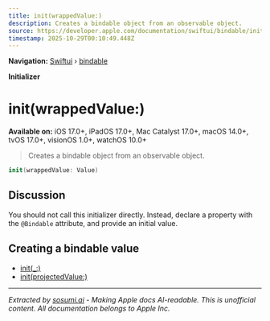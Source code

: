 ```yaml
---
title: init(wrappedValue:)
description: Creates a bindable object from an observable object.
source: https://developer.apple.com/documentation/swiftui/bindable/init(wrappedvalue:)
timestamp: 2025-10-29T00:10:49.448Z
---
```


**Navigation:** [Swiftui](/documentation/swiftui) › [bindable](/documentation/swiftui/bindable)

**Initializer**

# init(wrappedValue:)

**Available on:** iOS 17.0+, iPadOS 17.0+, Mac Catalyst 17.0+, macOS 14.0+, tvOS 17.0+, visionOS 1.0+, watchOS 10.0+

> Creates a bindable object from an observable object.

```swift
init(wrappedValue: Value)
```

## Discussion

You should not call this initializer directly. Instead, declare a property with the `@Bindable` attribute, and provide an initial value.

## Creating a bindable value

- [init(_:)](/documentation/swiftui/bindable/init(_:))
- [init(projectedValue:)](/documentation/swiftui/bindable/init(projectedvalue:))

---

*Extracted by [sosumi.ai](https://sosumi.ai) - Making Apple docs AI-readable.*
*This is unofficial content. All documentation belongs to Apple Inc.*
